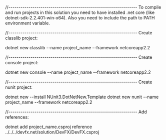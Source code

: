 //----------------------------------------------------------------
To compile and run projects in this solution you need to have installed .net core (like dotnet-sdk-2.2.401-win-x64).
Also you need to include the path to PATH environment variable.


//----------------------------------------------------------------
Create classlib project:

dotnet new classlib --name project_name --framework netcoreapp2.2

//----------------------------------------------------------------
Create console project:

dotnet new console --name project_name --framework netcoreapp2.2

//----------------------------------------------------------------
Create nunit project:

dotnet new --install NUnit3.DotNetNew.Template
dotnet new nunit --name project_name --framework netcoreapp2.2

//----------------------------------------------------------------
Add references:

dotnet add project_name.csproj reference ../../../devfx.net/solution/DevFX/DevFX.csproj



